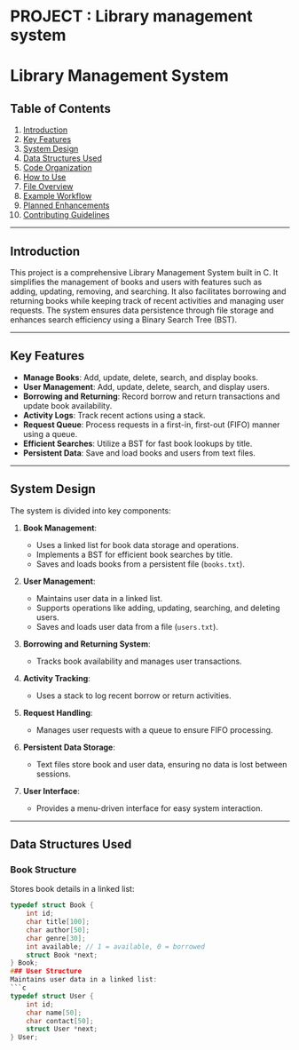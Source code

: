 # PROJECT : Library management system
# Library Management System

## Table of Contents

1. [Introduction](#introduction)
2. [Key Features](#key-features)
3. [System Design](#system-design)
4. [Data Structures Used](#data-structures-used)
5. [Code Organization](#code-organization)
6. [How to Use](#how-to-use)
7. [File Overview](#file-overview)
8. [Example Workflow](#example-workflow)
9. [Planned Enhancements](#planned-enhancements)
10. [Contributing Guidelines](#contributing-guidelines)

---

## Introduction

This project is a comprehensive Library Management System built in C. It simplifies the management of books and users with features such as adding, updating, removing, and searching. It also facilitates borrowing and returning books while keeping track of recent activities and managing user requests. The system ensures data persistence through file storage and enhances search efficiency using a Binary Search Tree (BST).

---

## Key Features

- **Manage Books**: Add, update, delete, search, and display books.
- **User Management**: Add, update, delete, search, and display users.
- **Borrowing and Returning**: Record borrow and return transactions and update book availability.
- **Activity Logs**: Track recent actions using a stack.
- **Request Queue**: Process requests in a first-in, first-out (FIFO) manner using a queue.
- **Efficient Searches**: Utilize a BST for fast book lookups by title.
- **Persistent Data**: Save and load books and users from text files.

---

## System Design

The system is divided into key components:

1. **Book Management**:  
   - Uses a linked list for book data storage and operations.  
   - Implements a BST for efficient book searches by title.  
   - Saves and loads books from a persistent file (`books.txt`).  

2. **User Management**:  
   - Maintains user data in a linked list.  
   - Supports operations like adding, updating, searching, and deleting users.  
   - Saves and loads user data from a file (`users.txt`).  

3. **Borrowing and Returning System**:  
   - Tracks book availability and manages user transactions.  

4. **Activity Tracking**:  
   - Uses a stack to log recent borrow or return activities.  

5. **Request Handling**:  
   - Manages user requests with a queue to ensure FIFO processing.  

6. **Persistent Data Storage**:  
   - Text files store book and user data, ensuring no data is lost between sessions.  

7. **User Interface**:  
   - Provides a menu-driven interface for easy system interaction.  

---

## Data Structures Used

### Book Structure
Stores book details in a linked list:
```c
typedef struct Book {
    int id;
    char title[100];
    char author[50];
    char genre[30];
    int available; // 1 = available, 0 = borrowed
    struct Book *next;
} Book;
### User Structure
Maintains user data in a linked list:
```c
typedef struct User {
    int id;
    char name[50];
    char contact[50];
    struct User *next;
} User;



